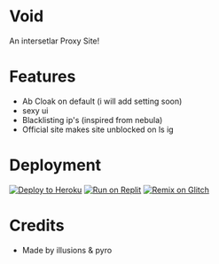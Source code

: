 # Void
An intersetlar Proxy Site!


# Features
- Ab Cloak on default (i will add setting soon)
- sexy ui
- Blacklisting ip's (inspired from nebula)
- Official site makes site unblocked on ls ig




# Deployment
[![Deploy to Heroku](https://raw.githubusercontent.com/BinBashBanana/deploy-buttons/master/buttons/remade/heroku.svg)](https://heroku.com/deploy/?template=https://github.com/Calco-Proxy/Galaxy)
[![Run on Replit](https://raw.githubusercontent.com/BinBashBanana/deploy-buttons/master/buttons/remade/replit.svg)](https://replit.com/github/Calco-Proxy/Galaxy)
[![Remix on Glitch](https://raw.githubusercontent.com/BinBashBanana/deploy-buttons/master/buttons/remade/glitch.svg)](https://glitch.com/edit/#!/import/github/Calco-Proxy/Galaxy)


# Credits 
- Made by illusions & pyro
